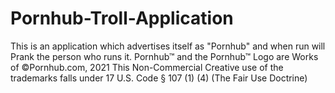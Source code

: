 # Pornhub-Troll-Application
This is an application which advertises itself as "Pornhub" and when run will Prank the person who runs it.
Pornhub™ and the Pornhub™ Logo are Works of ©Pornhub.com, 2021 This Non-Commercial Creative use of the trademarks falls under 17 U.S. Code § 107 (1) (4) (The Fair Use Doctrine)
